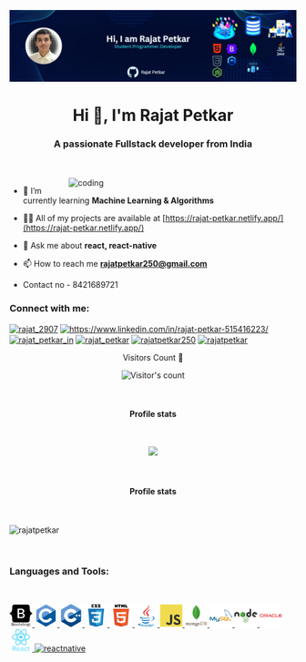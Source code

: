 ![logo](https://github.com/RajatPetkar/RajatPetkar/blob/main/banner.png)
<h1 align="center">Hi 👋, I'm Rajat Petkar</h1>
<h3 align="center">A passionate Fullstack developer from India</h3>
<br>
<br>

<img align="right" alt="coding" width="400" src="https://user-images.githubusercontent.com/55389276/140866485-8fb1c876-9a8f-4d6a-98dc-08c4981eaf70.gif">

- 🌱 I’m currently learning **Machine Learning & Algorithms**

- 👨‍💻 All of my projects are available at [https://rajat-petkar.netlify.app/](https://rajat-petkar.netlify.app/)

- 💬 Ask me about **react, react-native**

- 📫 How to reach me **rajatpetkar250@gmail.com**

- Contact no - 8421689721

<h3 align="left">Connect with me:</h3>
<p align="left">
<a href="https://twitter.com/rajat_2907" target="blank"><img align="center" src="https://raw.githubusercontent.com/rahuldkjain/github-profile-readme-generator/master/src/images/icons/Social/twitter.svg" alt="rajat_2907" height="30" width="40" /></a>
<a href="https://linkedin.com/in/rajat-petkar-515416223/" target="blank"><img align="center" src="https://raw.githubusercontent.com/rahuldkjain/github-profile-readme-generator/master/src/images/icons/Social/linked-in-alt.svg" alt="https://www.linkedin.com/in/rajat-petkar-515416223/" height="30" width="40" /></a>
<a href="https://instagram.com/rajat_petkar_in" target="blank"><img align="center" src="https://raw.githubusercontent.com/rahuldkjain/github-profile-readme-generator/master/src/images/icons/Social/instagram.svg" alt="rajat_petkar_in" height="30" width="40" /></a>
<a href="https://www.codechef.com/users/rajat_petkar" target="blank"><img align="center" src="https://cdn.jsdelivr.net/npm/simple-icons@3.1.0/icons/codechef.svg" alt="rajat_petkar" height="30" width="40" /></a>
<a href="https://www.hackerrank.com/rajatpetkar250" target="blank"><img align="center" src="https://raw.githubusercontent.com/rahuldkjain/github-profile-readme-generator/master/src/images/icons/Social/hackerrank.svg" alt="rajatpetkar250" height="30" width="40" /></a>
<a href="https://www.leetcode.com/RajatPetkar" target="blank"><img align="center" src="https://raw.githubusercontent.com/rahuldkjain/github-profile-readme-generator/master/src/images/icons/Social/leet-code.svg" alt="rajatpetkar" height="30" width="40" /></a>
</p>
</p>

<p align="center">Visitors Count 👀</p>
<p align="center"><img src="https://profile-counter.glitch.me/{RajatPetkar}/count.svg" alt="Visitor's count" /></p>
<br>

<h4 align="center">Profile stats</h4>
<br>
<p align="center"><img src="https://github-readme-stats.vercel.app/api?username=RajatPetkar&count_private=true&show_icons=true&theme=gotham" /></p>
<br>

<h4 align="center">Profile stats</h4>
<br>
<p><img align="center" src="https://github-readme-streak-stats.herokuapp.com/?user=RajatPetkar&" alt="rajatpetkar" /></p>
<br>

<h3 align="left">Languages and Tools:</h3>
<br>
<p align="left"> <a href="https://getbootstrap.com" target="_blank" rel="noreferrer"> <img src="https://raw.githubusercontent.com/devicons/devicon/master/icons/bootstrap/bootstrap-plain-wordmark.svg" alt="bootstrap" width="40" height="40"/> </a> <a href="https://www.cprogramming.com/" target="_blank" rel="noreferrer"> <img src="https://raw.githubusercontent.com/devicons/devicon/master/icons/c/c-original.svg" alt="c" width="40" height="40"/> </a> <a href="https://www.w3schools.com/cpp/" target="_blank" rel="noreferrer"> <img src="https://raw.githubusercontent.com/devicons/devicon/master/icons/cplusplus/cplusplus-original.svg" alt="cplusplus" width="40" height="40"/> </a> <a href="https://www.w3schools.com/css/" target="_blank" rel="noreferrer"> <img src="https://raw.githubusercontent.com/devicons/devicon/master/icons/css3/css3-original-wordmark.svg" alt="css3" width="40" height="40"/> </a> <a href="https://www.w3.org/html/" target="_blank" rel="noreferrer"> <img src="https://raw.githubusercontent.com/devicons/devicon/master/icons/html5/html5-original-wordmark.svg" alt="html5" width="40" height="40"/> </a> <a href="https://www.java.com" target="_blank" rel="noreferrer"> <img src="https://raw.githubusercontent.com/devicons/devicon/master/icons/java/java-original.svg" alt="java" width="40" height="40"/> </a> <a href="https://developer.mozilla.org/en-US/docs/Web/JavaScript" target="_blank" rel="noreferrer"> <img src="https://raw.githubusercontent.com/devicons/devicon/master/icons/javascript/javascript-original.svg" alt="javascript" width="40" height="40"/> </a> <a href="https://www.mongodb.com/" target="_blank" rel="noreferrer"> <img src="https://raw.githubusercontent.com/devicons/devicon/master/icons/mongodb/mongodb-original-wordmark.svg" alt="mongodb" width="40" height="40"/> </a> <a href="https://www.mysql.com/" target="_blank" rel="noreferrer"> <img src="https://raw.githubusercontent.com/devicons/devicon/master/icons/mysql/mysql-original-wordmark.svg" alt="mysql" width="40" height="40"/> </a> <a href="https://nodejs.org" target="_blank" rel="noreferrer"> <img src="https://raw.githubusercontent.com/devicons/devicon/master/icons/nodejs/nodejs-original-wordmark.svg" alt="nodejs" width="40" height="40"/> </a> <a href="https://www.oracle.com/" target="_blank" rel="noreferrer"> <img src="https://raw.githubusercontent.com/devicons/devicon/master/icons/oracle/oracle-original.svg" alt="oracle" width="40" height="40"/> </a> <a href="https://reactjs.org/" target="_blank" rel="noreferrer"> <img src="https://raw.githubusercontent.com/devicons/devicon/master/icons/react/react-original-wordmark.svg" alt="react" width="40" height="40"/> </a> <a href="https://reactnative.dev/" target="_blank" rel="noreferrer"> <img src="https://reactnative.dev/img/header_logo.svg" alt="reactnative" width="40" height="40"/> </a> </p>


